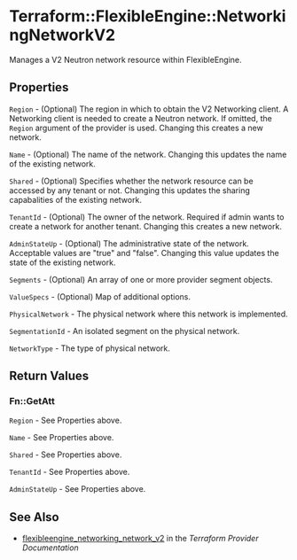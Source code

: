 # Terraform::FlexibleEngine::NetworkingNetworkV2

Manages a V2 Neutron network resource within FlexibleEngine.

## Properties

`Region` - (Optional) The region in which to obtain the V2 Networking client. A Networking client is needed to create a Neutron network. If omitted, the `Region` argument of the provider is used. Changing this creates a new network.

`Name` - (Optional) The name of the network. Changing this updates the name of the existing network.

`Shared` - (Optional)  Specifies whether the network resource can be accessed by any tenant or not. Changing this updates the sharing capabalities of the existing network.

`TenantId` - (Optional) The owner of the network. Required if admin wants to create a network for another tenant. Changing this creates a new network.

`AdminStateUp` - (Optional) The administrative state of the network. Acceptable values are "true" and "false". Changing this value updates the state of the existing network.

`Segments` - (Optional) An array of one or more provider segment objects.

`ValueSpecs` - (Optional) Map of additional options.

`PhysicalNetwork` - The physical network where this network is implemented.

`SegmentationId` - An isolated segment on the physical network.

`NetworkType` - The type of physical network.


## Return Values

### Fn::GetAtt

`Region` - See Properties above.

`Name` - See Properties above.

`Shared` - See Properties above.

`TenantId` - See Properties above.

`AdminStateUp` - See Properties above.

## See Also

* [flexibleengine_networking_network_v2](https://www.terraform.io/docs/providers/flexibleengine/r/networking_network_v2.html) in the _Terraform Provider Documentation_